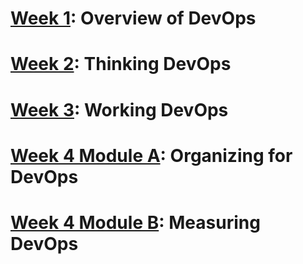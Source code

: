 # [Week 1](../Week%201/Slides/README.md): Overview of DevOps

# [Week 2](../Week%202/Slides/README.md): Thinking DevOps

# [Week 3](../Week%203/Slides/README.md): Working DevOps

# [Week 4 Module A](../Week%204/Module%20A/Sildes/README.md): Organizing for DevOps

# [Week 4 Module B](../Week%204/Module%20B/Slides/README.md): Measuring DevOps
